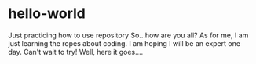 # hello-world
Just practicing how to use repository
So...how are you all?  As for me, I am just learning the ropes about coding.  I am hoping
I will be an expert one day.  Can't wait to try!
Well, here it goes....
